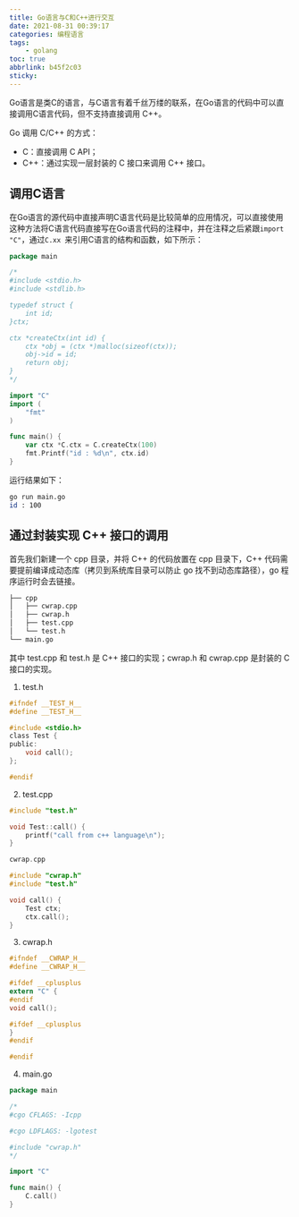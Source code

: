 ```yaml
---
title: Go语言与C和C++进行交互
date: 2021-08-31 00:39:17
categories: 编程语言
tags: 
    - golang
toc: true
abbrlink: b45f2c03
sticky:
---
```


Go语言是类C的语言，与C语言有着千丝万缕的联系，在Go语言的代码中可以直接调用C语言代码，但不支持直接调用 C++。

Go 调用 C/C++ 的方式：

- C：直接调用 C API；
- C++：通过实现一层封装的 C 接口来调用 C++ 接口。

<!-- more -->

## 调用C语言

在Go语言的源代码中直接声明C语言代码是比较简单的应用情况，可以直接使用这种方法将C语言代码直接写在Go语言代码的注释中，并在注释之后紧跟`import "C"`，通过`C.xx `来引用C语言的结构和函数，如下所示：

```go
package main

/*
#include <stdio.h>
#include <stdlib.h>

typedef struct {
    int id;
}ctx;

ctx *createCtx(int id) {
    ctx *obj = (ctx *)malloc(sizeof(ctx));
    obj->id = id;
    return obj;
}
*/

import "C"
import (
    "fmt"
)

func main() {
    var ctx *C.ctx = C.createCtx(100)
    fmt.Printf("id : %d\n", ctx.id)
}
```

运行结果如下：

```bash
go run main.go
id : 100
```

## 通过封装实现 C++ 接口的调用

首先我们新建一个 cpp 目录，并将 C++ 的代码放置在 cpp 目录下，C++ 代码需要提前编译成动态库（拷贝到系统库目录可以防止 go 找不到动态库路径），go 程序运行时会去链接。

```bash
├── cpp
│   ├── cwrap.cpp
│   ├── cwrap.h
│   ├── test.cpp
│   └── test.h
└── main.go
```

其中 test.cpp 和 test.h 是 C++ 接口的实现；cwrap.h 和 cwrap.cpp 是封装的 C 接口的实现。

1) test.h

```c
#ifndef __TEST_H__
#define __TEST_H__

#include <stdio.h>
class Test {
public:
    void call();
};

#endif
```

2) test.cpp

```cpp
#include "test.h"

void Test::call() {
    printf("call from c++ language\n");
}

cwrap.cpp

#include "cwrap.h"
#include "test.h"

void call() {
    Test ctx;
    ctx.call();
}
```

3) cwrap.h

```c
#ifndef __CWRAP_H__
#define __CWRAP_H__

#ifdef __cplusplus
extern "C" {
#endif
void call();

#ifdef __cplusplus
}
#endif

#endif
```

4) main.go
```go
package main

/*
#cgo CFLAGS: -Icpp

#cgo LDFLAGS: -lgotest

#include "cwrap.h"
*/

import "C"

func main() {
    C.call()
}
```